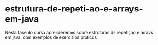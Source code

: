# estrutura-de-repeti-ao-e-arrays-em-java
Nesta fase do curso aprenderemos sobre estruturas de repetiçao e arrays em java. com exemplos de exercisios praticos
